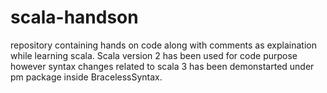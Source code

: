 # scala-handson
repository containing hands on code along with comments as explaination while learning scala.
Scala version 2 has been used for code purpose however syntax changes related to scala 3 has been demonstarted under pm package inside BracelessSyntax.
